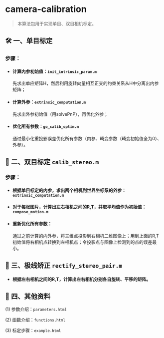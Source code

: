 # camera-calibration
>本算法包用于实现单目、双目相机标定。



🛠️ 一、单目标定
---
### 步骤： 

- #### 计算内参初始值：```init_intrinsic_param.m```

   先求出单应矩阵H，然后利用旋转向量相互正交的约束关系从H中分离出内参矩阵；


- #### 计算外参：```extrinsic_computation.m``` 
    
    先求出外参初始值（用solvePnP），再优化外参；

- #### 优化所有参数：```go_calib_optim.m``` 

    通过最小化重投影误差优化所有参数（内参、畸变参数（畸变初始值全为0）、外参）。



👾 二、双目标定     ```calib_stereo.m```
---

### 步骤： 

- #### 根据单目标定的内参，求出两个相机到世界坐标系的外参：```extrinsic_computation.m```


- #### 对于每张图片，计算出左右相机之间的R,T，并取平均值作为初始值：```compose_motion.m``` 
    

- #### 重新优化所有参数： 

  通过之前计算的内外参，将三维点投影到右相机二维图像上；用到上面的R,T初始值将右相机点转换到左相机点；令投影点与图像上检测到的点的误差最小。

    


🎲 三、极线矫正     ```rectify_stereo_pair.m```
---

- #### 根据左右相机之间的R,T，计算出左右相机分别各自旋转、平移的矩阵。


📖 四、其他资料 
--- 

(1) 参数介绍：```parameters.html```


(2) 函数介绍：```functions.html``` 
    

(3) 标定步骤：```example.html``` 



